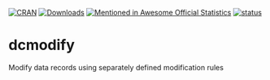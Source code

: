 
[![CRAN](http://www.r-pkg.org/badges/version/dcmodify)](http://cran.r-project.org/package=dcmodify/)
[![Downloads](http://cranlogs.r-pkg.org/badges/dcmodify)](http://www.r-pkg.org/pkg/dcmodify) [![Mentioned in Awesome Official Statistics ](https://awesome.re/mentioned-badge.svg)](http://www.awesomeofficialstatistics.org)
[![status](https://tinyverse.netlify.app/badge/dcmodify)](https://CRAN.R-project.org/package=dcmodify)



# dcmodify
Modify data records using separately defined modification rules
